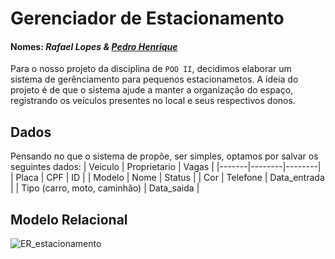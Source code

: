 # Gerenciador de Estacionamento
#### Nomes: _Rafael Lopes & [Pedro Henrique](https://github.com/pedrosantos20)_
Para o nosso projeto da disciplina de `POO II`, decidimos elaborar um sistema de gerênciamento para pequenos estacionametos. A ideia do projeto é de que o sistema ajude a manter a organização do espaço, registrando os veículos presentes no local e seus respectivos donos.


## Dados
Pensando no que o sistema de propõe, ser simples, optamos por salvar os seguintes dados:
| Veiculo | Proprietario | Vagas | 
|-------|--------|--------|
| Placa | CPF | ID | 
| Modelo | Nome | Status | 
| Cor | Telefone | Data_entrada | 
| Tipo (carro, moto, caminhão) | Data_saida | 

## Modelo Relacional



![ER_estacionamento](https://github.com/user-attachments/assets/852c6e6a-5a8d-4563-a211-e100d92da7a1)
